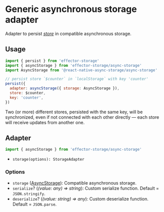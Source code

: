 # Generic asynchronous storage adapter

Adapter to persist [_store_] in compatible asynchronous storage.

## Usage

```javascript
import { persist } from 'effector-storage'
import { asyncStorage } from 'effector-storage/async-storage'
import AsyncStorage from '@react-native-async-storage/async-storage'

// persist store `$counter` in `localStorage` with key 'counter'
persist({
  adapter: asyncStorage({ storage: AsyncStorage }),
  store: $counter,
  key: 'counter',
})
```

Two (or more) different stores, persisted with the same key, will be synchronized, even if not connected with each other directly — each store will receive updates from another one.

## Adapter

```javascript
import { asyncStorage } from 'effector-storage/async-storage'
```

- `storage(options): StorageAdapter`

### Options

- `storage` ([AsyncStorage]): Compatible asynchronous storage.
- `serialize`? (_(value: any) => string_): Custom serialize function. Default = `JSON.stringify`.
- `deserialize`? (_(value: string) => any_): Custom deserialize function. Default = `JSON.parse`.

[asyncstorage]: https://reactnative.dev/docs/asyncstorage
[_store_]: https://effector.dev/docs/api/effector/store

